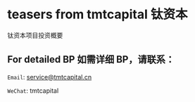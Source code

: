 # teasers from tmtcapital 钛资本
钛资本项目投资概要

## For detailed BP 如需详细 BP，请联系：

`Email`: service@tmtcapital.cn

`WeChat`: tmtcapital
